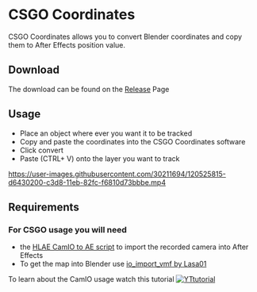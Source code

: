 # CSGO Coordinates

CSGO Coordinates allows you to convert Blender coordinates and copy them to After Effects position value.

## Download

The download can be found on the [Release](https://github.com/Devostated/CSGO-Coordinates/releases) Page

## Usage
* Place an object where ever you want it to be tracked
* Copy and paste the coordinates into the CSGO Coordinates software
* Click convert
* Paste (CTRL+ V) onto the layer you want to track

https://user-images.githubusercontent.com/30211694/120525815-d6430200-c3d8-11eb-82fc-f6810d73bbbe.mp4


## Requirements

### For CSGO usage you will need
* the [HLAE CamIO to AE script](https://github.com/xNWP/HLAE-CamIO-To-AE) to import the recorded camera into After Effects
* To get the map into Blender use [io_import_vmf by Lasa01](https://github.com/lasa01/io_import_vmf)

To learn about the CamIO usage watch this tutorial
[![YTtutorial](https://user-images.githubusercontent.com/30211694/120524357-45b7f200-c3d7-11eb-9bf0-ee2bf1a03ad7.png)](https://youtu.be/1lrhszcRfCs)

